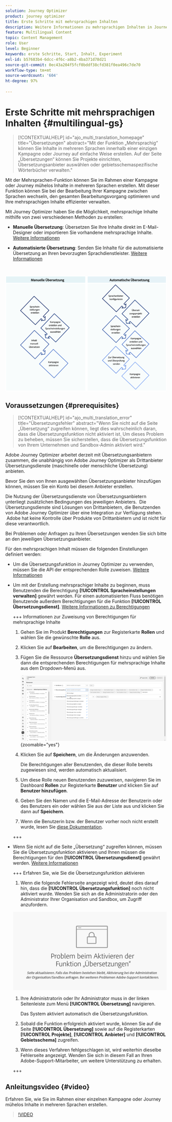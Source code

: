 ```yaml
---
solution: Journey Optimizer
product: journey optimizer
title: Erste Schritte mit mehrsprachigen Inhalten
description: Weitere Informationen zu mehrsprachigen Inhalten in Journey Optimizer
feature: Multilingual Content
topic: Content Management
role: User
level: Beginner
keywords: erste Schritte, Start, Inhalt, Experiment
exl-id: b57683b4-6dcc-4f6c-a8b2-4ba371d78d21
source-git-commit: 0ec43a204f5fcf0bddf38cfd381f0ea496c7de70
workflow-type: tm+mt
source-wordcount: '604'
ht-degree: 97%

---
```


# Erste Schritte mit mehrsprachigen Inhalten {#multilingual-gs}

>[!CONTEXTUALHELP]
>id="ajo_multi_translation_homepage"
>title="Übersetzungen"
>abstract="Mit der Funktion „Mehrsprachig“ können Sie Inhalte in mehreren Sprachen innerhalb einer einzigen Kampagne oder Journey auf einfache Weise erstellen. Auf der Seite „Übersetzungen“ können Sie Projekte einrichten, Übersetzungsanbieter auswählen oder gebietsschemaspezifische Wörterbücher verwalten."

Mit der Mehrsprachen-Funktion können Sie im Rahmen einer Kampagne oder Journey mühelos Inhalte in mehreren Sprachen erstellen. Mit dieser Funktion können Sie bei der Bearbeitung Ihrer Kampagne zwischen Sprachen wechseln, den gesamten Bearbeitungsvorgang optimieren und Ihre mehrsprachigen Inhalte effizienter verwalten.

Mit Journey Optimizer haben Sie die Möglichkeit, mehrsprachige Inhalte mithilfe von zwei verschiedenen Methoden zu erstellen:

* **Manuelle Übersetzung**: Übersetzen Sie Ihre Inhalte direkt im E-Mail-Designer oder importieren Sie vorhandene mehrsprachige Inhalte. [Weitere Informationen](multilingual-manual.md)

* **Automatisierte Übersetzung**: Senden Sie Inhalte für die automatisierte Übersetzung an Ihren bevorzugten Sprachdienstleister. [Weitere Informationen](multilingual-automated.md)

</br>

![](assets/translation_schema.png)

## Voraussetzungen {#prerequisites}

>[!CONTEXTUALHELP]
>id="ajo_multi_translation_error"
>title="Übersetzungsfehler"
>abstract="Wenn Sie nicht auf die Seite „Übersetzung“ zugreifen können, liegt dies wahrscheinlich daran, dass die Übersetzungsfunktion nicht aktiviert ist. Um dieses Problem zu beheben, müssen Sie sicherstellen, dass die Übersetzungsfunktion von Ihrem Unternehmen und Sandbox-Admin aktiviert wird."

Adobe Journey Optimizer arbeitet derzeit mit Übersetzungsanbietern zusammen, die unabhängig von Adobe Journey Optimizer als Drittanbieter Übersetzungsdienste (maschinelle oder menschliche Übersetzung) anbieten.

Bevor Sie den von Ihnen ausgewählten Übersetzungsanbieter hinzufügen können, müssen Sie ein Konto bei diesem Anbieter erstellen.

Die Nutzung der Übersetzungsdienste von Übersetzungsanbietern unterliegt zusätzlichen Bedingungen des jeweiligen Anbieters.  Die Übersetzungsdienste sind Lösungen von Drittanbietern, die Benutzenden von Adobe Journey Optimizer über eine Integration zur Verfügung stehen.  Adobe hat keine Kontrolle über Produkte von Drittanbietern und ist nicht für diese verantwortlich.

Bei Problemen oder Anfragen zu Ihren Übersetzungen wenden Sie sich bitte an den jeweiligen Übersetzungsanbieter.

Für den mehrsprachigen Inhalt müssen die folgenden Einstellungen definiert werden:

* Um die Übersetzungsfunktion in Journey Optimizer zu verwenden, müssen Sie die API der entsprechenden Rolle zuweisen. [Weitere Informationen](https://experienceleague.adobe.com/de/docs/experience-platform/landing/platform-apis/api-authentication#assign-api-to-a-role)

* Um mit der Erstellung mehrsprachiger Inhalte zu beginnen, muss Benutzenden die Berechtigung **[!UICONTROL Spracheinstellungen verwalten]** gewährt werden. Für einen automatisierten Fluss benötigen Benutzende außerdem Berechtigungen für die Funktion **[!UICONTROL Übersetzungsdienst]**. [Weitere Informationen zu Berechtigungen](../administration/permissions.md)

  +++ Informationen zur Zuweisung von Berechtigungen für mehrsprachige Inhalte

   1. Gehen Sie im Produkt **Berechtigungen** zur Registerkarte **Rollen** und wählen Sie die gewünschte **Rolle** aus.

   1. Klicken Sie auf **Bearbeiten**, um die Berechtigungen zu ändern.

   1. Fügen Sie die Ressource **Übersetzungsdienst** hinzu und wählen Sie dann die entsprechenden Berechtigungen für mehrsprachige Inhalte aus dem Dropdown-Menü aus.

      ![](assets/multilingual-permission.png){zoomable="yes"}

   1. Klicken Sie auf **Speichern**, um die Änderungen anzuwenden.

      Die Berechtigungen aller Benutzenden, die dieser Rolle bereits zugewiesen sind, werden automatisch aktualisiert.

   1. Um diese Rolle neuen Benutzenden zuzuweisen, navigieren Sie im Dashboard **Rollen** zur Registerkarte **Benutzer** und klicken Sie auf **Benutzer hinzufügen**.

   1. Geben Sie den Namen und die E-Mail-Adresse der Benutzerin oder des Benutzers ein oder wählen Sie aus der Liste aus und klicken Sie dann auf **Speichern**.

   1. Wenn die Benutzerin bzw. der Benutzer vorher noch nicht erstellt wurde, lesen Sie [diese Dokumentation](https://experienceleague.adobe.com/de/docs/experience-platform/access-control/abac/permissions-ui/users).

  +++

* Wenn Sie nicht auf die Seite „Übersetzung“ zugreifen können, müssen Sie die Übersetzungsfunktion aktivieren und Ihnen müssen die Berechtigungen für den **[!UICONTROL Übersetzungsdienst]** gewährt werden. [Weitere Informationen](../administration/ootb-permissions.md)

  +++ Erfahren Sie, wie Sie die Übersetzungsfunktion aktivieren

   1. Wenn die folgende Fehlerseite angezeigt wird, deutet dies darauf hin, dass die **[!UICONTROL Übersetzungsfunktion]** noch nicht aktiviert wurde. Wenden Sie sich an die Administratorin oder den Administrator Ihrer Organisation und Sandbox, um Zugriff anzufordern.

  ![](assets/multi-troubleshoot.png)

   1. Ihre Administratorin oder Ihr Administrator muss in der linken Seitenleiste zum Menü **[!UICONTROL Übersetzung]** navigieren.

      Das System aktiviert automatisch die Übersetzungsfunktion.

   1. Sobald die Funktion erfolgreich aktiviert wurde, können Sie auf die Seite **[!UICONTROL Übersetzung]** sowie auf die Registerkarten **[!UICONTROL Projekte]**, **[!UICONTROL Anbieter]** und **[!UICONTROL Gebietsschema]** zugreifen.

   1. Wenn dieses Verfahren fehlgeschlagen ist, wird weiterhin dieselbe Fehlerseite angezeigt. Wenden Sie sich in diesem Fall an Ihren Adobe-Support-Mitarbeiter, um weitere Unterstützung zu erhalten.

  +++

## Anleitungsvideo {#video}

Erfahren Sie, wie Sie im Rahmen einer einzelnen Kampagne oder Journey mühelos Inhalte in mehreren Sprachen erstellen.

>[!VIDEO](https://video.tv.adobe.com/v/3452122?captions=ger)
